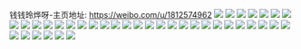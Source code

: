 钱钱玲烨呀-主页地址: https://weibo.com/u/1812574962 
![](https://wx4.sinaimg.cn/mw2000/6c09b2f2ly1h9ksmsoh6pj225v2vthdt.jpg) 
![](https://wx4.sinaimg.cn/mw2000/6c09b2f2ly1h9ksmr6edxj22c034p7wi.jpg) 
![](https://wx4.sinaimg.cn/mw2000/6c09b2f2ly1h9ksmyj5p7j23402c0x6q.jpg) 
![](https://wx4.sinaimg.cn/mw2000/6c09b2f2ly1h9ksmzdzmqj21371ga1b2.jpg) 
![](https://wx4.sinaimg.cn/mw2000/6c09b2f2ly1h9ksmzwohuj20wi17cn6u.jpg) 
![](https://wx4.sinaimg.cn/mw2000/6c09b2f2ly1h9ksn10dwdj21fm13mqfp.jpg) 
![](https://wx4.sinaimg.cn/mw2000/6c09b2f2ly1h9ksolzgktj22c0340kjl.jpg) 
![](https://wx4.sinaimg.cn/mw2000/6c09b2f2ly1h9hhqxy7ixj20u0140qef.jpg) 
![](https://wx4.sinaimg.cn/mw2000/6c09b2f2ly1h9hhqylslyj20u0140dsz.jpg) 
![](https://wx4.sinaimg.cn/mw2000/6c09b2f2ly1h9hhqz0t12j20u0140am3.jpg) 
![](https://wx4.sinaimg.cn/mw2000/6c09b2f2ly1h9hhqzg67pj20u0140169.jpg) 
![](https://wx4.sinaimg.cn/mw2000/6c09b2f2ly1h9hhqztblqj20u0140gxq.jpg) 
![](https://wx4.sinaimg.cn/mw2000/6c09b2f2ly1h9hhr06g3rj20u0140qgq.jpg) 
![](https://wx4.sinaimg.cn/mw2000/6c09b2f2ly1h9hhqxfxtvj20u0140tj2.jpg) 
![](https://wx4.sinaimg.cn/mw2000/6c09b2f2ly1h9hhr0wsvtj20u0140wo1.jpg) 
![](https://wx4.sinaimg.cn/mw2000/6c09b2f2ly1h5sm64p077j21pr1prqv5.jpg) 
![](https://wx4.sinaimg.cn/mw2000/6c09b2f2ly1h5sm6puby7j223q2sz7wi.jpg) 
![](https://wx4.sinaimg.cn/mw2000/6c09b2f2ly1h5sm6rkpzzj220z2v2kjm.jpg) 
![](https://wx4.sinaimg.cn/mw2000/6c09b2f2ly1h5sm6slbr2j21y62lfhdu.jpg) 
![](https://wx4.sinaimg.cn/mw2000/6c09b2f2ly1h5sm640ezqj21fx1x84qp.jpg) 
![](https://wx4.sinaimg.cn/mw2000/6c09b2f2ly1h5sm6t952gj22481l6u0x.jpg) 
![](https://wx4.sinaimg.cn/mw2000/6c09b2f2ly1h5sm6vv6yij226r2x0u0y.jpg) 
![](https://wx4.sinaimg.cn/mw2000/6c09b2f2ly1h5sm6wn5ukj227f27fqv5.jpg) 
![](https://wx4.sinaimg.cn/mw2000/6c09b2f2ly1h5sm6uq86xj22c0340u0y.jpg) 
![](https://wx4.sinaimg.cn/mw2000/6c09b2f2ly1h5sm6zvv0ij22c03401kz.jpg) 
![](https://wx4.sinaimg.cn/mw2000/6c09b2f2ly1h5sm71yftoj21sa2i0kjm.jpg) 
![](https://wx4.sinaimg.cn/mw2000/6c09b2f2ly1h5sm6yk8jwj223d2shkjm.jpg) 
![](https://wx4.sinaimg.cn/mw2000/6c09b2f2ly1gyhk9utzjej21yz2j5npd.jpg) 
![](https://wx4.sinaimg.cn/mw2000/6c09b2f2ly1gyhk9tyys8j22c0340npe.jpg) 
![](https://wx4.sinaimg.cn/mw2000/6c09b2f2ly1gyhk9w6a3zj23402c0qv6.jpg) 
![](https://wx4.sinaimg.cn/mw2000/6c09b2f2ly1gyhk9wzuuij22c02c07wh.jpg) 
![](https://wx4.sinaimg.cn/mw2000/6c09b2f2ly1gyhka0y4ixj22c02c0u0y.jpg) 
![](https://wx4.sinaimg.cn/mw2000/6c09b2f2ly1gw37hjmxroj21rk2gz1ky.jpg) 
![](https://wx4.sinaimg.cn/mw2000/6c09b2f2ly1gw37hvak5sj22c03407wj.jpg) 
![](https://wx4.sinaimg.cn/mw2000/6c09b2f2ly1gw37i0i8moj20hb0n3dkv.jpg) 
![](https://wx4.sinaimg.cn/mw2000/6c09b2f2ly1gw37hnlj06j233z22oe82.jpg) 
![](https://wx4.sinaimg.cn/mw2000/6c09b2f2ly1gw37hfnc4dj234022oqv5.jpg) 
![](https://wx4.sinaimg.cn/mw2000/6c09b2f2ly1gw37hr0jk8j233z22ob2a.jpg) 
